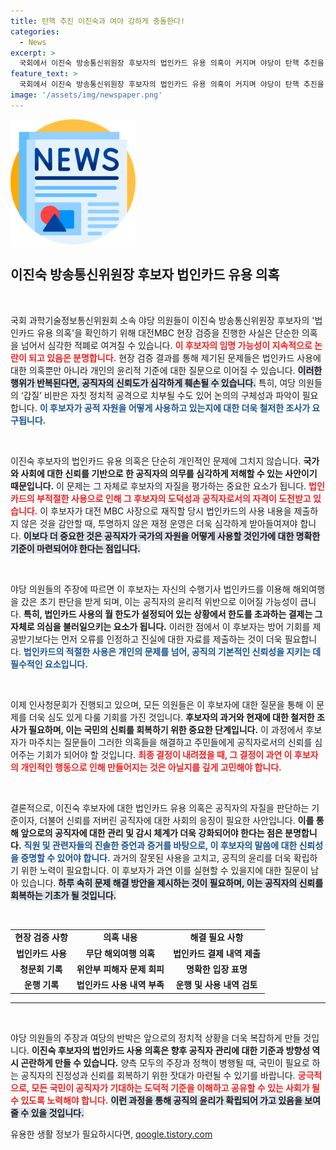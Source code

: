 ```yaml
---
title: 탄핵 추진 이진숙과 여야 강하게 충돌한다!
categories:
  - News
excerpt: >
  국회에서 이진숙 방송통신위원장 후보자의 법인카드 유용 의혹이 커지며 야당이 탄핵 추진을 검토하고 있다. 현장 검증에서 무단 해외여행 정황이 드러나며 논란이 확대되고 있다. 이 후보자의 입장은? 클릭해서 무엇이 숨겨져 있는지 확인해 보세요!
feature_text: >
  국회에서 이진숙 방송통신위원장 후보자의 법인카드 유용 의혹이 커지며 야당이 탄핵 추진을 검토하고 있다. 현장 검증에서 무단 해외여행 정황이 드러나며 논란이 확대되고 있다. 이 후보자의 입장은? 클릭해서 무엇이 숨겨져 있는지 확인해 보세요!
image: '/assets/img/newspaper.png'
---
```


<p><img src="/assets/img/newspaper.png" alt="kimp 속보" /></p>

<h2 data-ke-size="size26">이진숙 방송통신위원장 후보자 법인카드 유용 의혹</h2>

<p data-ke-size="size16">&nbsp;</p>

<p>국회 과학기술정보통신위원회 소속 야당 의원들이 이진숙 방송통신위원장 후보자의 '법인카드 유용 의혹'을 확인하기 위해 대전MBC 현장 검증을 진행한 사실은 단순한 의혹을 넘어서 심각한 적폐로 여겨질 수 있습니다. <b><span style="color: #ee2323;">이 후보자의 임명 가능성이 지속적으로 논란이 되고 있음은 분명합니다.</span></b> 현장 검증 결과를 통해 제기된 문제들은 법인카드 사용에 대한 의혹뿐만 아니라 개인의 윤리적 기준에 대한 질문으로 이어질 수 있습니다. <b><span style="background-color: #21538527;">이러한 행위가 반복된다면, 공직자의 신뢰도가 심각하게 훼손될 수 있습니다.</span></b> 특히, 여당 의원들의 ‘갑질’ 비판은 자칫 정치적 공격으로 치부될 수도 있어 논의의 구체성과 파악이 필요합니다. <b><span style="color: #1a5490;">이 후보자가 공적 자원을 어떻게 사용하고 있는지에 대한 더욱 철저한 조사가 요구됩니다.</span></b> </p>

<p data-ke-size="size16">&nbsp;</p>

<p>이진숙 후보자의 법인카드 유용 의혹은 단순히 개인적인 문제에 그치지 않습니다. <b>국가와 사회에 대한 신뢰를 기반으로 한 공직자의 의무를 심각하게 저해할 수 있는 사안이기 때문입니다.</b> 이 문제는 그 자체로 후보자의 자질을 평가하는 중요한 요소가 됩니다. <b><span style="color: #ee2323;">법인카드의 부적절한 사용으로 인해 그 후보자의 도덕성과 공직자로서의 자격이 도전받고 있습니다.</span></b> 이 후보자가 대전 MBC 사장으로 재직할 당시 법인카드의 사용 내용을 제출하지 않은 것을 감안할 때, 투명하지 않은 재정 운영은 더욱 심각하게 받아들여져야 합니다. <b><span style="background-color: #21538527;">이보다 더 중요한 것은 공직자가 국가의 자원을 어떻게 사용할 것인가에 대한 명확한 기준이 마련되어야 한다는 점입니다.</span></b></p>

<p data-ke-size="size16">&nbsp;</p>

<p>야당 의원들의 주장에 따르면 이 후보자는 자신의 수행기사 법인카드를 이용해 해외여행을 갔은 초기 판단을 받게 되며, 이는 공직자의 윤리적 위반으로 이어질 가능성이 큽니다. <b>특히, 법인카드 사용의 월 한도가 설정되어 있는 상황에서 한도를 초과하는 결제는 그 자체로 의심을 불러일으키는 요소가 됩니다.</b> 이러한 점에서 이 후보자는 방어 기회를 제공받기보다는 먼저 오류를 인정하고 진실에 대한 자료를 제출하는 것이 더욱 필요합니다. <b><span style="color: #1a5490;">법인카드의 적절한 사용은 개인의 문제를 넘어, 공직의 기본적인 신뢰성을 지키는 데 필수적인 요소입니다.</span></b></p>

<p data-ke-size="size16">&nbsp;</p>

<p>이제 인사청문회가 진행되고 있으며, 모든 의원들은 이 후보자에 대한 질문을 통해 이 문제를 더욱 심도 있게 다룰 기회를 가진 것입니다. <b>후보자의 과거와 현재에 대한 철저한 조사가 필요하며, 이는 국민의 신뢰를 회복하기 위한 중요한 단계입니다.</b> 이 과정에서 후보자가 마주치는 질문들이 그러한 의혹들을 해결하고 주민들에게 공직자로서의 신뢰를 심어주는 기회가 되어야 할 것입니다. <b><span style="color: #ee2323;">최종 결정이 내려졌을 때, 그 결정이 과연 이 후보자의 개인적인 행동으로 인해 만들어지는 것은 아닐지를 깊게 고민해야 합니다.</span></b> </p>

<p data-ke-size="size16">&nbsp;</p>

<p>결론적으로, 이진숙 후보자에 대한 법인카드 유용 의혹은 공직자의 자질을 판단하는 기준이자, 더불어 신뢰를 저버린 공직자에 대한 사회의 응징이 필요한 사안입니다. <b>이를 통해 앞으로의 공직자에 대한 관리 및 감시 체계가 더욱 강화되어야 한다는 점은 분명합니다.</b> <b><span style="color: #1a5490;">직원 및 관련자들의 진솔한 증언과 증거를 바탕으로, 이 후보자의 말씀에 대한 신뢰성을 증명할 수 있어야 합니다.</span></b> 과거의 잘못된 사용을 고치고, 공직의 윤리를 더욱 확립하기 위한 노력이 필요합니다. 이 후보자가 과연 이를 실현할 수 있을지에 대한 질문이 남아 있습니다. <b><span style="background-color: #21538527;">하루 속히 문제 해결 방안을 제시하는 것이 필요하며, 이는 공직자의 신뢰를 회복하는 기초가 될 것입니다.</span></b></p>

<p data-ke-size="size16">&nbsp;</p>

<table>
<tr>
<td style="text-align: center; height: 17px;"><b>현장 검증 사항</b></td>
<td style="text-align: center; height: 17px;"><b>의혹 내용</b></td>
<td style="text-align: center; height: 17px;"><b>해결 필요 사항</b></td>
</tr>
<tr>
<td style="text-align: center; height: 17px;"><b>법인카드 사용</b></td>
<td style="text-align: center; height: 17px;"><b>무단 해외여행 의혹</b></td>
<td style="text-align: center; height: 17px;"><b>법인카드 결제 내역 제출</b></td>
</tr>
<tr>
<td style="text-align: center; height: 17px;"><b>청문회 기록</b></td>
<td style="text-align: center; height: 17px;"><b>위안부 피해자 문제 회피</b></td>
<td style="text-align: center; height: 17px;"><b>명확한 입장 표명</b></td>
</tr>
<tr>
<td style="text-align: center; height: 17px;"><b>운행 기록</b></td>
<td style="text-align: center; height: 17px;"><b>법인카드 사용 내역 부족</b></td>
<td style="text-align: center; height: 17px;"><b>운행 및 사용 내역 검토</b></td>
</tr>
</table>

<hr>

<p data-ke-size="size16">&nbsp;</p> 

<p>야당 의원들의 주장과 여당의 반박은 앞으로의 정치적 상황을 더욱 복잡하게 만들 것입니다. <b>이진숙 후보자의 법인카드 사용 의혹은 향후 공직자 관리에 대한 기준과 방향성 역시 곤란하게 만들 수 있습니다.</b> 양측 모두의 주장과 정책이 병행될 때, 국민이 필요로 하는 공직자의 진정성과 신뢰를 회복하기 위한 잣대가 마련될 수 있기를 바랍니다. <b><span style="color: #ee2323;">궁극적으로, 모든 국민이 공직자가 기대하는 도덕적 기준을 이해하고 공유할 수 있는 사회가 될 수 있도록 노력해야 합니다.</span></b> <b><span style="background-color: #21538527;">이런 과정을 통해 공직의 윤리가 확립되어 가고 있음을 보여줄 수 있을 것입니다.</span></b></p>
유용한 생활 정보가 필요하시다면, <a href="https://qoogle.tistory.com" rel="dofollow">qoogle.tistory.com</a>


